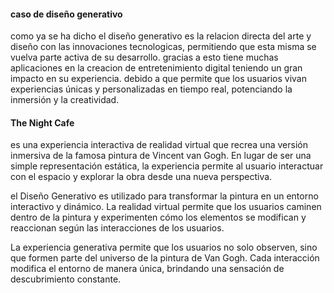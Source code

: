 #### caso de diseño generativo

como ya se ha dicho el diseño generativo es la relacion directa del arte y diseño con las innovaciones tecnologicas, permitiendo que esta misma se vuelva parte activa de su desarrollo. 
gracias a esto tiene muchas aplicaciones en la creacion de entretenimiento digital teniendo un gran impacto en su experiencia. debido a que permite que los usuarios vivan experiencias 
únicas y personalizadas en tiempo real, potenciando la inmersión y la creatividad.

#### The Night Cafe

es una experiencia interactiva de realidad virtual que recrea una versión inmersiva de la famosa pintura de Vincent van Gogh. En lugar de ser una simple representación estática,
la experiencia permite al usuario interactuar con el espacio y explorar la obra desde una nueva perspectiva. 

el Diseño Generativo es utilizado para transformar la pintura en un entorno interactivo y dinámico. La realidad virtual permite que los usuarios caminen dentro de la pintura y experimenten cómo los elementos
se modifican y reaccionan según las interacciones de los usuarios.

La experiencia generativa permite que los usuarios no solo observen, sino que formen parte del universo de la pintura de Van Gogh. Cada interacción modifica el entorno de manera única, brindando una sensación de descubrimiento constante.
